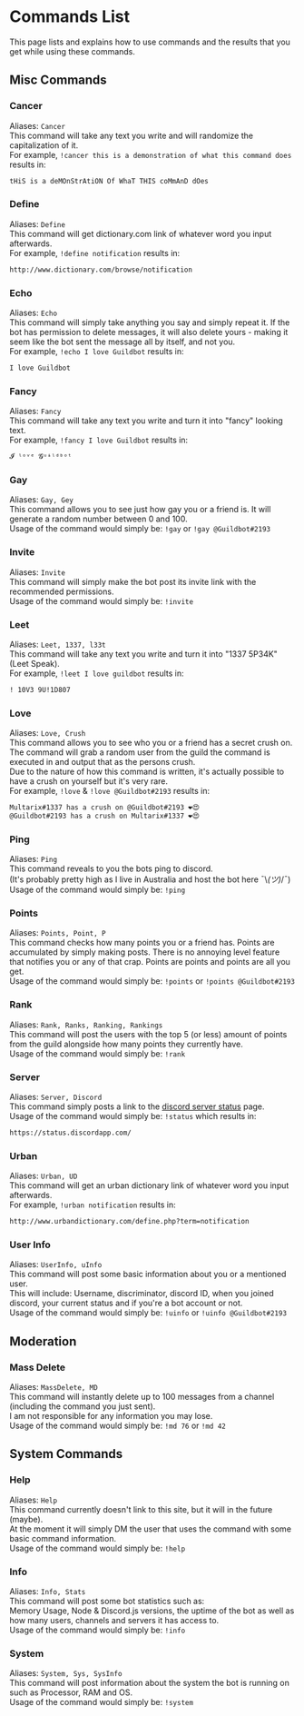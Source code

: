 # Commands List
This page lists and explains how to use commands and the results that you get while using these commands.

## Misc Commands

### Cancer
Aliases: `Cancer`<br/>
This command will take any text you write and will randomize the capitalization of it.<br/>
For example, `!cancer this is a demonstration of what this command does` results in:
```md
tHiS is a deMOnStrAtiON Of WhaT THIS coMmAnD dOes
```

### Define
Aliases: `Define`<br/>
This command will get dictionary.com link of whatever word you input afterwards.<br/>
For example, `!define notification` results in:
```md
http://www.dictionary.com/browse/notification
```

### Echo
Aliases: `Echo`<br/>
This command will simply take anything you say and simply repeat it. If the bot has permission to delete messages, it will also delete yours - making it seem like the bot sent the message all by itself, and not you.<br/>
For example, `!echo I love Guildbot` results in:
```md
I love Guildbot
```

### Fancy
Aliases: `Fancy`<br/>
This command will take any text you write and turn it into "fancy" looking text.<br/>
For example, `!fancy I love Guildbot` results in:
```md
𝓘 ˡᵒᵛᵉ 𝓖ᵘᶤˡᵈᵇᵒᵗ
```

### Gay
Aliases: `Gay, Gey`<br/>
This command allows you to see just how gay you or a friend is. It will generate a random number between 0 and 100.<br/>
Usage of the command would simply be: `!gay` or `!gay @Guildbot#2193`

### Invite
Aliases: `Invite`<br/>
This command will simply make the bot post its invite link with the recommended permissions.<br/>
Usage of the command would simply be: `!invite`

### Leet
Aliases: `Leet, 1337, l33t`<br/>
This command will take any text you write and turn it into "1337 5P34K" (Leet Speak).<br/>
For example, `!leet I love guildbot` results in:
```md
! 10V3 9U!1D807
```

### Love
Aliases: `Love, Crush`<br/>
This command allows you to see who you or a friend has a secret crush on.<br/>
The command will grab a random user from the guild the command is executed in and output that as the persons crush.<br/>
Due to the nature of how this command is written, it's actually possible to have a crush on yourself but it's very rare.<br/>
For example, `!love` & `!love @Guildbot#2193` results in:
```md
Multarix#1337 has a crush on @Guildbot#2193 ❤😍
@Guildbot#2193 has a crush on Multarix#1337 ❤😍
```

### Ping
Aliases: `Ping`<br/>
This command reveals to you the bots ping to discord.<br/>
(It's probably pretty high as I live in Australia and host the bot here ¯\\_(ツ)_/¯)<br/>
Usage of the command would simply be: `!ping`

### Points
Aliases: `Points, Point, P`<br/>
This command checks how many points you or a friend has. Points are accumulated by simply making posts. There is no annoying level feature that notifies you or any of that crap. Points are points and points are all you get.<br/>
Usage of the command would simply be: `!points` or `!points @Guildbot#2193`

### Rank
Aliases: `Rank, Ranks, Ranking, Rankings`<br/>
This command will post the users with the top 5 (or less) amount of points from the guild alongside how many points they currently have.<br/>
Usage of the command would simply be: `!rank`

### Server
Aliases: `Server, Discord`<br/>
This command simply posts a link to the [discord server status](https://status.discordapp.com/) page.<br/>
Usage of the command would simply be: `!status` which results in:
```md
https://status.discordapp.com/
```

### Urban
Aliases: `Urban, UD`<br/>
This command will get an urban dictionary link of whatever word you input afterwards.<br/>
For example, `!urban notification` results in:
```md
http://www.urbandictionary.com/define.php?term=notification
```

### User Info
Aliases: `UserInfo, uInfo`<br/>
This command will post some basic information about you or a mentioned user.<br/>
This will include: Username, discriminator, discord ID, when you joined discord, your current status and if you're a bot account or not.<br/>
Usage of the command would simply be: `!uinfo` or `!uinfo @Guildbot#2193`

## Moderation

### Mass Delete
Aliases: `MassDelete, MD`<br/>
This command will instantly delete up to 100 messages from a channel (including the command you just sent).<br/>
I am not responsible for any information you may lose.<br/>
Usage of the command would simply be: `!md 76` or `!md 42`

## System Commands

### Help
Aliases: `Help`<br/>
This command currently doesn't link to this site, but it will in the future (maybe).<br/>
At the moment it will simply DM the user that uses the command with some basic command information.<br/>
Usage of the command would simply be: `!help`

### Info
Aliases: `Info, Stats`<br/>
This command will post some bot statistics such as:<br/>
Memory Usage, Node & Discord.js versions, the uptime of the bot as well as how many users, channels and servers it has access to.<br/>
Usage of the command would simply be: `!info`

### System
Aliases: `System, Sys, SysInfo`<br/>
This command will post information about the system the bot is running on such as Processor, RAM and OS.<br/>
Usage of the command would simply be: `!system`
